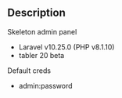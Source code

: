 
## Description

Skeleton admin panel
- Laravel v10.25.0 (PHP v8.1.10)
- tabler 20 beta

Default creds
- admin:password